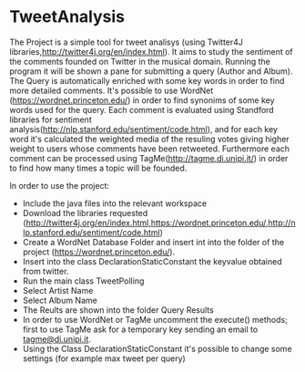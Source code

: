 # TweetAnalysis

The Project is a simple tool for tweet analisys (using Twitter4J libraries,http://twitter4j.org/en/index.html).
It aims to study the sentiment of the comments founded on Twitter in the musical domain. 
Running the program it will be shown a pane for submitting a query (Author and Album).
The Query is automatically enriched with some key words in order to find more detailed comments.
It's possible to use WordNet (https://wordnet.princeton.edu/) in order to find synonims of some key words used for the query.
Each comment is evaluated using Standford libraries for sentiment analysis(http://nlp.stanford.edu/sentiment/code.html), and for each key word it's calculated the weighted media of the resuling votes giving higher weight to users whose comments have been retweeted.
Furthermore each comment can be processed using TagMe(http://tagme.di.unipi.it/) in order to find how many times a topic will be founded.

In order to use the project:
- Include the java files into the relevant workspace
- Download the libraries requested (http://twitter4j.org/en/index.html,https://wordnet.princeton.edu/,http://nlp.stanford.edu/sentiment/code.html)
- Create a WordNet Database Folder and insert int into the folder of the project (https://wordnet.princeton.edu/).
- Insert into the class DeclarationStaticConstant the keyvalue obtained from twitter.
- Run the main class TweetPolling
- Select Artist Name
- Select Album Name 
- The Reults are shown into the folder Query Results
- In order to use WordNet or TagMe uncomment the execute() methods; first to use TagMe ask for a temporary key sending an email to tagme@di.unipi.it.
- Using the Class DeclarationStaticConstant it's possible to change some settings (for example max tweet per query)
